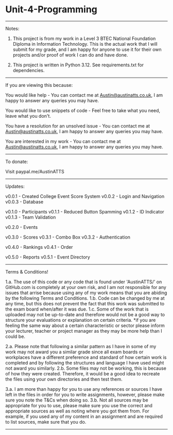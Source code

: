 
# Unit-4-Programming

------------------------------------------------------------------------------------------------------------
Notes:
1. This project is from my work in a Level 3 BTEC National Foundation Diploma in Information Technology. This is the actual work that I will submit for my grade, and I am happy for anyone to use it for their own projects and/or proof of work I can do and have done.

2. This project is written in Python 3.12. See requirements.txt for dependencies.
------------------------------------------------------------------------------------------------------------
If you are viewing this because:

You would like help - 
You can contact me at Austin@austinatts.co.uk, I am happy to answer any queries you may have.

You would like to use snippets of code -
Feel free to take what you need, leave what you don't. 

You have a resolution for an unsolved issue -
You can contact me at Austin@austinatts.co.uk, I am happy to answer any queries you may have.

You are interested in my work -
You can contact me at Austin@austinatts.co.uk, I am happy to answer any queries you may have.

------------------------------------------------------------------------------------------------------------
To donate:

Visit paypal.me/AustinATTS

------------------------------------------------------------------------------------------------------------
Updates: 

v0.0.1 - Created College Event Score System
v0.0.2 - Login and Navigation
v0.0.3 - Database

v0.1.0 - Participants
v0.1.1 - Reduced Button Spamming
v0.1.2 - ID Indicator
v0.1.3 - Team Validation

v0.2.0 - Events

v0.3.0 - Scores
v0.3.1 - Combo Box
v0.3.2 - Authentication

v0.4.0 - Rankings
v0.4.1 - Order

v0.5.0 - Reports
v0.5.1 - Event Directory

------------------------------------------------------------------------------------------------------------
Terms & Conditions!

1.a. The use of this code or any code that is found under 'AustinATTS/' on GitHub.com is completely at your own risk, and I am not responsible for any issues that arrise because using any of my work means that you are abiding by the following Terms and Conditions.
  1.b. Code can be changed by me at any time, but this does not prevent the fact that this work was submitted to the exam board when/after it was due. 
  1.c. Some of the work that is uploaded may not be up-to-date and therefore would not be a good way to structure your evaluations or explanation on certain criteria. *if you are feeling the same way about a certain characteristic or sector please inform your lecturer, teacher or project manager as they may be more help than I could be.
  
2.a. Please note that following a similar pattern as I have in some of my work may not award you a similar grade since all exam boards or workplaces have a different preference and standard of how certain work is completed and by following the structures and language I have used might not award you similarly.
  2.b. Some files may not be working, this is because of how they were created. Therefore, it would be a good idea to recreate the files using your own directories and then test them. 

3.a. I am more than happy for you to use any references or sources I have left in the files in order for you to write assignments, however, please make sure you note the T&Cs when doing so. 
  3.b. Not all sources may be appropriate for you to use, please make sure you use the correct and appropriate sources as well as noting where you got them from. For example, if you used any of my content in an assignment and are required to list sources, make sure that you do. 

------------------------------------------------------------------------------------------------------------
